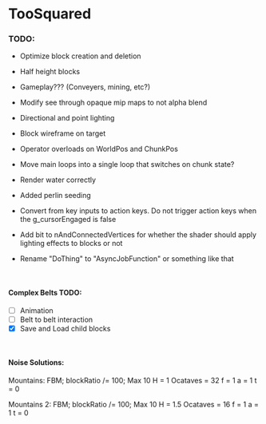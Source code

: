 # TooSquared

### TODO: 
 * Optimize block creation and deletion
 * Half height blocks
 * Gameplay??? (Conveyers, mining, etc?)
 * Modify see through opaque mip maps to not alpha blend

 * Directional and point lighting
 * Block wireframe on target
 * Operator overloads on WorldPos and ChunkPos
 * Move main loops into a single loop that switches on chunk state?
 * Render water correctly
 * Added perlin seeding
 * Convert from key inputs to action keys.  Do not trigger action keys when the g_cursorEngaged is false
 * Add bit to nAndConnectedVertices for whether the shader should apply lighting effects to blocks or not
 * Rename "DoThing" to "AsyncJobFunction" or something like that

&nbsp;

 #### Complex Belts TODO:
 - [ ] Animation
 - [ ] Belt to belt interaction
 - [X] Save and Load child blocks
	
&nbsp;

#### Noise Solutions:
Mountains:
FBM;
blockRatio /= 100;
Max 10
H = 1
Ocataves = 32
f = 1
a = 1
t = 0

Mountains 2:
FBM;
blockRatio /= 100;
Max 10
H = 1.5
Ocataves = 16
f = 1
a = 1
t = 0
